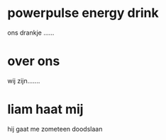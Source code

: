 # powerpulse energy drink
ons drankje ......
# over ons
wij zijn.......
# liam haat mij
hij gaat me zometeen doodslaan
  


